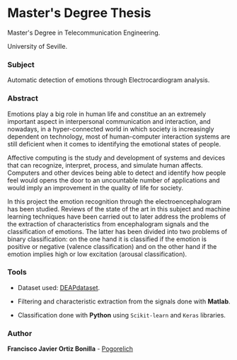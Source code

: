 # Master's Degree Thesis

Master's Degree in Telecommunication Engineering.

University of Seville.

### Subject

Automatic detection of emotions through Electrocardiogram analysis.

### Abstract

Emotions play a big role in human life and constitue an an extremely important aspect in interpersonal communication and interaction, and nowadays, in a hyper-connected world in which society is increasingly dependent on technology, most of human-computer interaction systems are still deficient when it comes to identifying the emotional states of people.

Affective computing is the study and development of systems and devices that can recognize, interpret, process, and simulate human affects. Computers and other devices being able to detect and identify how people feel would opens the door to an uncountable number of applications and would imply an improvement in the quality of life for society.

In this project the emotion recognition through the electroencephalogram has been studied. Reviews of the state of the art in this subject and machine learning techniques have been carried out to later address the problems of the extraction of characteristics from encephalogram signals and the classification of emotions. 
The latter has been divided into two problems of binary classification: on the one hand it is classified if the emotion is positive or negative (valence classification) and on the other hand if the emotion implies high or low excitation (arousal classification).


### Tools

* Dataset used: [DEAPdataset](http://www.eecs.qmul.ac.uk/mmv/datasets/deap/).

* Filtering and characteristic extraction from the signals done with **Matlab**. 

* Classification done with **Python** using ```Scikit-learn``` and ```Keras``` libraries.

### Author

**Francisco Javier  Ortiz Bonilla** - [Pogorelich](https://github.com/pogorelich)
